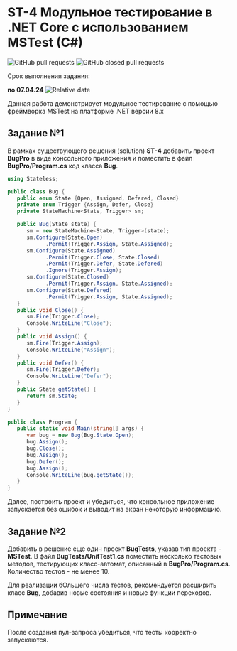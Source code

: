 # ST-4 Модульное тестирование в .NET Core с использованием MSTest (C#)


![GitHub pull requests](https://img.shields.io/github/issues-pr/UNN-CS/ST-4)
![GitHub closed pull requests](https://img.shields.io/github/issues-pr-closed/UNN-CS/ST-4)

Срок выполнения задания:

**по 07.04.24** ![Relative date](https://img.shields.io/date/1712523600)


Данная работа демонстрирует модульное тестирование с помощью фреймворка MSTest на платформе .NET версии 8.x

## Задание №1

В рамках существующего решения (solution) **ST-4** добавить проект **BugPro** в виде консольного приложения и поместить в файл 
**BugPro/Program.cs** код класса **Bug**.

```csharp
using Stateless;

public class Bug {
   public enum State {Open, Assigned, Defered, Closed}
   private enum Trigger {Assign, Defer, Close}
   private StateMachine<State, Trigger> sm;

   public Bug(State state) {
      sm = new StateMachine<State, Trigger>(state);
      sm.Configure(State.Open)
            .Permit(Trigger.Assign, State.Assigned);
      sm.Configure(State.Assigned)
            .Permit(Trigger.Close, State.Closed)
            .Permit(Trigger.Defer, State.Defered)
            .Ignore(Trigger.Assign);
      sm.Configure(State.Closed)
            .Permit(Trigger.Assign, State.Assigned);
      sm.Configure(State.Defered)
            .Permit(Trigger.Assign, State.Assigned); 
   }
   public void Close() {
      sm.Fire(Trigger.Close);
      Console.WriteLine("Close");
   }
   public void Assign() {
      sm.Fire(Trigger.Assign);
      Console.WriteLine("Assign");   
   }
   public void Defer() {
      sm.Fire(Trigger.Defer);
      Console.WriteLine("Defer");   
   }   
   public State getState() {
      return sm.State;
   }
}

public class Program {
   public static void Main(string[] args) {
      var bug = new Bug(Bug.State.Open);
      bug.Assign();
      bug.Close();
      bug.Assign();
      bug.Defer();
      bug.Assign();
      Console.WriteLine(bug.getState());
   }
}
```

Далее, построить проект и убедиться, что консольное приложение запускается без ошибок и выводит на экран некоторую информацию.

## Задание №2

Добавить в решение еще один проект **BugTests**, указав тип проекта - **MSTest**. В файл **BugTests/UnitTest1.cs** поместить несколько тестовых методов, тестирующих класс-автомат, описанный в **BugPro/Program.cs**. Количество тестов - не менее 10.

Для реализации бОльшего числа тестов, рекомендуется расширить класс **Bug**, добавив новые состояния и новые функции переходов.

## Примечание

После создания пул-запроса убедиться, что тесты корректно запускаются.






